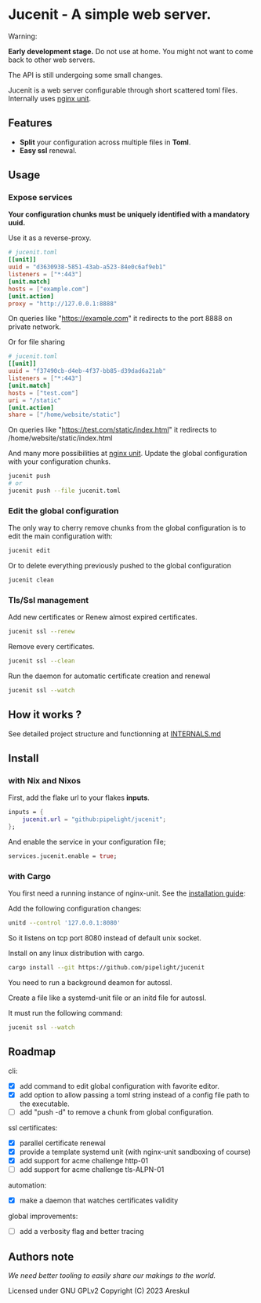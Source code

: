# Jucenit - A simple web server.

Warning:

**Early development stage.**
Do not use at home.
You might not want to come back to other web servers.

The API is still undergoing some small changes.

Jucenit is a web server configurable through short scattered toml files.
Internally uses [nginx unit](https://github.com/nginx/unit).

## Features

- **Split** your configuration across multiple files in **Toml**.
- **Easy ssl** renewal.

## Usage

### Expose services

**Your configuration chunks must be uniquely identified with a mandatory uuid.**

Use it as a reverse-proxy.

```toml
# jucenit.toml
[[unit]]
uuid = "d3630938-5851-43ab-a523-84e0c6af9eb1"
listeners = ["*:443"]
[unit.match]
hosts = ["example.com"]
[unit.action]
proxy = "http://127.0.0.1:8888"
```

On queries like "https://example.com"
it redirects to the port 8888 on private network.

Or for file sharing

```toml
# jucenit.toml
[[unit]]
uuid = "f37490cb-d4eb-4f37-bb85-d39dad6a21ab"
listeners = ["*:443"]
[unit.match]
hosts = ["test.com"]
uri = "/static"
[unit.action]
share = ["/home/website/static"]
```

On queries like "https://test.com/static/index.html"
it redirects to /home/website/static/index.html

And many more possibilities at [nginx unit](https://github.com/nginx/unit).
Update the global configuration with your configuration chunks.

```sh
jucenit push
# or
jucenit push --file jucenit.toml
```

### Edit the global configuration

The only way to cherry remove chunks from the global configuration
is to edit the main configuration with:

```sh
jucenit edit
```

Or to delete everything previously pushed to the global configuration

```sh
jucenit clean
```

### Tls/Ssl management

Add new certificates or Renew almost expired certificates.

```sh
jucenit ssl --renew
```

Remove every certificates.

```sh
jucenit ssl --clean
```

Run the daemon for automatic certificate creation and renewal

```sh
jucenit ssl --watch
```

## How it works ?

See detailed project structure and functionning at [INTERNALS.md](https://github.com/pipelight/jucenit/INTERNALS.md)

## Install

### with Nix and Nixos

First, add the flake url to your flakes **inputs**.

```nix
inputs = {
    jucenit.url = "github:pipelight/jucenit";
};
```

And enable the service in your configuration file;

```nix
services.jucenit.enable = true;
```

### with Cargo

You first need a running instance of nginx-unit.
See the [installation guide](https://unit.nginx.org/installation/):

Add the following configuration changes:

```sh
unitd --control '127.0.0.1:8080'
```

So it listens on tcp port 8080 instead of default unix socket.

Install on any linux distribution with cargo.

```sh
cargo install --git https://github.com/pipelight/jucenit
```

You need to run a background deamon for autossl.

Create a file like a systemd-unit file or an initd file
for autossl.

It must run the following command:

```sh
jucenit ssl --watch
```

## Roadmap

cli:

- [x] add command to edit global configuration with favorite editor.
- [x] add option to allow passing a toml string instead of a config file path to the executable.
- [ ] add "push -d" to remove a chunk from global configuration.

ssl certificates:

- [x] parallel certificate renewal
- [x] provide a template systemd unit (with nginx-unit sandboxing of course)
- [x] add support for acme challenge http-01
- [ ] add support for acme challenge tls-ALPN-01

automation:

- [x] make a daemon that watches certificates validity

global improvements:

- [ ] add a verbosity flag and better tracing

## Authors note

_We need better tooling to easily share our makings to the world._

Licensed under GNU GPLv2 Copyright (C) 2023 Areskul
